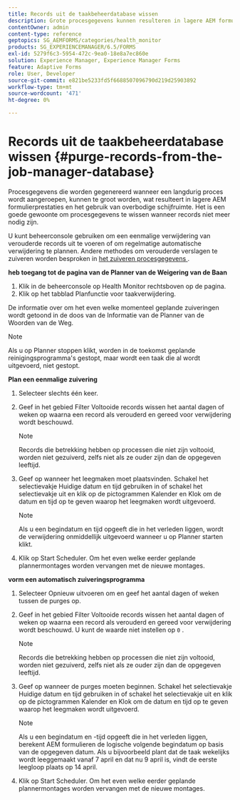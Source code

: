 ```yaml
---
title: Records uit de taakbeheerdatabase wissen
description: Grote procesgegevens kunnen resulteren in lagere AEM formulierprestaties. Het is een goede gewoonte om procesgegevens te wissen wanneer records niet meer nodig zijn.
contentOwner: admin
content-type: reference
geptopics: SG_AEMFORMS/categories/health_monitor
products: SG_EXPERIENCEMANAGER/6.5/FORMS
exl-id: 5279f6c3-5954-472c-9ea0-18e8a7ec860e
solution: Experience Manager, Experience Manager Forms
feature: Adaptive Forms
role: User, Developer
source-git-commit: e821be5233fd5f6688507096790d219d25903892
workflow-type: tm+mt
source-wordcount: '471'
ht-degree: 0%

---
```


# Records uit de taakbeheerdatabase wissen {#purge-records-from-the-job-manager-database}

Procesgegevens die worden gegenereerd wanneer een langdurig proces wordt aangeroepen, kunnen te groot worden, wat resulteert in lagere AEM formulierprestaties en het gebruik van overbodige schijfruimte. Het is een goede gewoonte om procesgegevens te wissen wanneer records niet meer nodig zijn.

U kunt beheerconsole gebruiken om een eenmalige verwijdering van verouderde records uit te voeren of om regelmatige automatische verwijdering te plannen. Andere methodes om verouderde verslagen te zuiveren worden besproken in [ het zuiveren procesgegevens ](/help/forms/using/admin-help/purging-process-data.md#purging-process-data).

**heb toegang tot de pagina van de Planner van de Weigering van de Baan**

1. Klik in de beheerconsole op Health Monitor rechtsboven op de pagina.
1. Klik op het tabblad Planfunctie voor taakverwijdering.

De informatie over om het even welke momenteel geplande zuiveringen wordt getoond in de doos van de Informatie van de Planner van de Woorden van de Weg.

>[!NOTE]
>
>Als u op Planner stoppen klikt, worden in de toekomst geplande reinigingsprogramma&#39;s gestopt, maar wordt een taak die al wordt uitgevoerd, niet gestopt.

**Plan een eenmalige zuivering**

1. Selecteer slechts één keer.
1. Geef in het gebied Filter Voltooide records wissen het aantal dagen of weken op waarna een record als verouderd en gereed voor verwijdering wordt beschouwd.

   >[!NOTE]
   >
   >Records die betrekking hebben op processen die niet zijn voltooid, worden niet gezuiverd, zelfs niet als ze ouder zijn dan de opgegeven leeftijd.

1. Geef op wanneer het leegmaken moet plaatsvinden. Schakel het selectievakje Huidige datum en tijd gebruiken in of schakel het selectievakje uit en klik op de pictogrammen Kalender en Klok om de datum en tijd op te geven waarop het leegmaken wordt uitgevoerd.

   >[!NOTE]
   >
   >Als u een begindatum en tijd opgeeft die in het verleden liggen, wordt de verwijdering onmiddellijk uitgevoerd wanneer u op Planner starten klikt.

1. Klik op Start Scheduler. Om het even welke eerder geplande plannermontages worden vervangen met de nieuwe montages.

**vorm een automatisch zuiveringsprogramma**

1. Selecteer Opnieuw uitvoeren om en geef het aantal dagen of weken tussen de purges op.
1. Geef in het gebied Filter Voltooide records wissen het aantal dagen of weken op waarna een record als verouderd en gereed voor verwijdering wordt beschouwd. U kunt de waarde niet instellen op `0` .

   >[!NOTE]
   >
   >Records die betrekking hebben op processen die niet zijn voltooid, worden niet gezuiverd, zelfs niet als ze ouder zijn dan de opgegeven leeftijd.

1. Geef op wanneer de purges moeten beginnen. Schakel het selectievakje Huidige datum en tijd gebruiken in of schakel het selectievakje uit en klik op de pictogrammen Kalender en Klok om de datum en tijd op te geven waarop het leegmaken wordt uitgevoerd.

   >[!NOTE]
   >
   >Als u een begindatum en -tijd opgeeft die in het verleden liggen, berekent AEM formulieren de logische volgende begindatum op basis van de opgegeven datum. Als u bijvoorbeeld plant dat de taak wekelijks wordt leeggemaakt vanaf 7 april en dat nu 9 april is, vindt de eerste leegloop plaats op 14 april.

1. Klik op Start Scheduler. Om het even welke eerder geplande plannermontages worden vervangen met de nieuwe montages.
